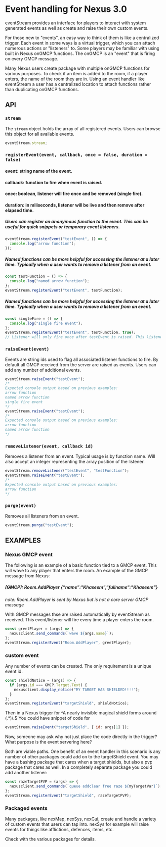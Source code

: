 # Event handling for Nexus 3.0

eventStream provides an interface for players to interact with system generated events as well as create and raise their own custom events.

For those new to "events", an easy way to think of them is like a centralized trigger. Each event in some ways is a virtual trigger, which you can attach numerous actions or "listeners" to. Some players may be familiar with using built in Nexus onGMCP functions. The onGMCP is an "event" that is firing on every GMCP message.

Many Nexus users create package with multiple onGMCP functions for various purposes. To check if an item is added to the room, if a player enters, the name of the room they are in. Using an event handler like eventStream a user has a centralized location to attach functions rather than duplicating onGMCP functions.

## API

### `stream`

The `stream` object holds the array of all registered events. Users can browse this object for all available events.

```js
eventStream.stream;
```

### `registerEvent(event, callback, once = false, duration = false)`

#### event: string name of the event.

#### callback: function to fire when event is raised.

#### once: boolean, listener will fire once and be removed (single fire).

#### duration: in miliseconds, listener will be live and then remove after elapsed time.

##### Users can register an anonymous function to the event. This can be useful for quick snippets or temporary event listeners.

```js
eventStream.registerEvent("testEvent", () => {
  console.log("arrow function");
});
```

##### Named functions can be more helpful for accessing the listener at a later time. Typically when a user wants to remove a listener from an event.

```js
const testFunction = () => {
  console.log("named arrow function");
};
eventStream.registerEvent("testEvent", testFunction);
```

##### Named functions can be more helpful for accessing the listener at a later time. Typically when a user wants to remove a listener from an event.

```js
const singleFire = () => {
  console.log("single fire event");
};
eventStream.registerEvent("testEvent", testFunction, true);
// Listener will only fire once after testEvent is raised. This listener will not be present for subsequent testEvent events.
```

### `raiseEvent(event)`

Events are string ids used to flag all associated listener functions to fire. By default all GMCP received from the server are raised as events. Users can add any number of additional events.

```js
eventStream.raiseEvent("testEvent");
/*
Expected console output based on previous examples:
arrow function
named arrow function
single fire event
*/
eventStream.raiseEvent("testEvent");
/*
Expected console output based on previous examples:
arrow function
named arrow function
*/
```

### `removeListener(event, callback id)`

Removes a listener from an event. Typical usage is by function name. Will also accept an integer representing the array position of the listener.

```js
eventStream.removeListener("testEvent", "testFunction");
eventStream.raiseEvent("testEvent");
/*
Expected console output based on previous examples:
arrow function
*/
```

### `purge(event)`

Removes all listeners from an event.

```js
eventStream.purge("testEvent");
```

## EXAMPLES

### Nexus GMCP event

The following is an example of a basic function tied to a GMCP event. This will wave to any player that enters the room. An example of the GMCP message from Nexus:

##### [GMCP]: Room.AddPlayer {"name":"Khaseem","fullname":"Khaseem"}

_note: Room.AddPlayer is sent by Nexus but is not a core server GMCP message_

With GMCP messages thse are raised automatically by eventStream as received. This event/listener will fire every time a player enters the room.

```js
const greetPlayer = (args) => {
  nexusclient.send_commands(`wave ${args.name}`);
};
eventStream.registerEvent("Room.AddPlayer", greetPlayer);
```

### custom event

Any number of events can be created. The only requirement is a unique event id.

```js
const shieldNotice = (args) => {
  if (args.id === GMCP.Target.Text) {
    nexusclient.display_notice("MY TARGET HAS SHIELDED!!!!");
  }
};
eventStream.registerEvent("targetShield", shieldNotice);
```

Then in a Nexus trigger for ^A nearly invisible magical shield forms around (.\*)\\.$
You could have snippet of code for

```js
eventStream.raiseEvent("targetShield", { id: args[1] });
```

Now, someone may ask why not just place the code directly in the trigger? What purpose is the event servering here?

Both are viable paths. One benefit of an event handler in this scenario is any number of other packages could add on to the targetShield event. You may have a bashing package that cares when a target shields, but also a pvp package that cares as well. In a completely separate package you could add another listener:

```js
const razeTargetPVP = (args) => {
  nexusclient.send_commands(`queue addclear free raze ${myTargetVar}`);
};
eventStream.registerEvent("targetShield", razeTargetPVP);
```

### Packaged events

Many packages, like nexMap, nexSys, nexGui, create and handle a variety of custom events that users can tap into. nexSys for example will raise events for things like afflictions, defences, items, etc.

Check with the various packages for details.
